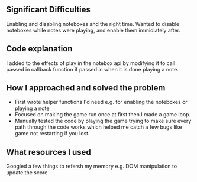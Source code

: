 ## Significant Difficulties

Enabling and disabling noteboxes and the right time. Wanted to disable noteboxes while notes were playing, and enable them immidiately after.

## Code explanation

I added to the effects of play in the notebox api by modifying it to call passed in callback function if passed in when it is done
playing a note.

## How I approached and solved the problem

* First wrote helper functions I'd need e.g. for enabling the noteboxes or playing a note
* Focused on making the game run once at first then I made a game loop.
* Manually tested the code by playing the game trying to make sure every path through the code works which helped me catch a few bugs 
like game not restarting if you lost.

## What resources I used

Googled a few things to refersh my memory e.g. DOM manipulation to update the score

